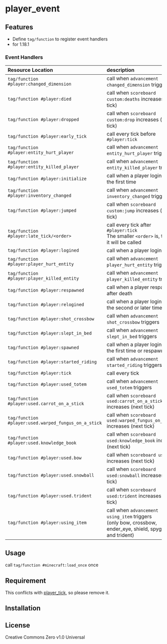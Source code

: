 player_event
==

## Features

- Define `tag/function` to register event handlers
- for 1.18.1

### Event Handlers

|Resource Location|description|
|:--|:--|
|`tag/function #player:changed_dimension`|call when `advancement changed_dimension` triggers|
|`tag/function #player:died`|call when `scoreboard custom:deaths` increases (next tick)|
|`tag/function #player:dropped`|call when `scoreboard custom:drop` increases (next tick)|
|`tag/function #player:early_tick`|call every tick before `#player:tick`|
|`tag/function #player:entity_hurt_player`|call when `advancement entity_hurt_player` triggers|
|`tag/function #player:entity_killed_player`|call when `advancement entity_killed_player` triggers|
|`tag/function #player:initialize`|call when a player logined for the first time|
|`tag/function #player:inventory_changed`|call when `advancement inventory_changed` triggers|
|`tag/function #player:jumped`|call when `scoreboard custom:jump` increases (next tick)|
|`tag/function #player:late_tick/<order>`|call every tick after `#player:tick`<br>The smaller `<order>` is, the later it will be called|
|`tag/function #player:logined`|call when a player logined|
|`tag/function #player:player_hurt_entity`|call when `advancement player_hurt_entity` triggers|
|`tag/function #player:player_killed_entity`|call when `advancement player_killed_entity` triggers|
|`tag/function #player:respawned`|call when a player respawned after death|
|`tag/function #player:relogined`|call when a player logined for the second or later time|
|`tag/function #player:shot_crossbow`|call when `advancement shot_crossbow` triggers|
|`tag/function #player:slept_in_bed`|call when `advancement slept_in_bed` triggers|
|`tag/function #player:spawned`|call when a player logined for the first time or respawned|
|`tag/function #player:started_riding`|call when `advancement started_riding` triggers|
|`tag/function #player:tick`|call every tick|
|`tag/function #player:used_totem`|call when `advancement used_totem` triggers|
|`tag/function #player:used.carrot_on_a_stick`|call when `scoreboard used:carrot_on_a_stick` increases (next tick)|
|`tag/function #player:used.warped_fungus_on_a_stick`|call when `scoreboard used:warped_fungus_on_a_stick` increases (next tick)|
|`tag/function #player:used.knowledge_book`|call when `scoreboard used:knowledge_book` increases (next tick)|
|`tag/function #player:used.bow`|call when `scoreboard used:bow` increases (next tick)|
|`tag/function #player:used.snowball`|call when `scoreboard used:snowball` increases (next tick)|
|`tag/function #player:used.trident`|call when `scoreboard used:trident` increases (next tick)|
|`tag/function #player:using_item`|call when `advancement using_item` triggers<br>(only bow, crossbow, ender_eye, shield, spyglass and trident)|

## Usage

call `tag/function #minecraft:load_once` once

## Requirement
This conflicts with [player_tick](https://github.com/a-happin/player_tick), so please remove it.

## Installation

## License
Creative Commons Zero v1.0 Universal
